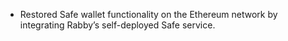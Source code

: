 - Restored Safe wallet functionality on the Ethereum network by integrating Rabby’s self-deployed Safe service.